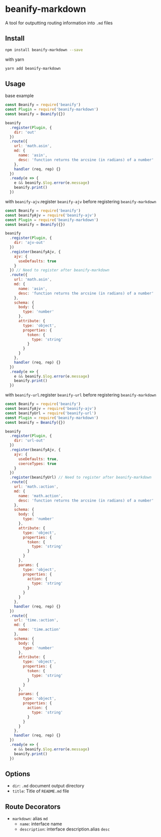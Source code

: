 # beanify-markdown

A tool for outputting routing information into `.md` files

## Install

```bash
npm install beanify-markdown --save
```

with yarn

```bash
yarn add beanify-markdown
```

## Usage

base example

```javascript
const Beanify = require('beanify')
const Plugin = require('beanify-markdown')
const beanify = Beanify({})

beanify
  .register(Plugin, {
    dir: 'out'
  })
  .route({
    url: 'math.asin',
    md: {
      name: 'asin',
      desc: 'function returns the arcsine (in radians) of a number'
    },
    handler (req, rep) {}
  })
  .ready(e => {
    e && beanify.$log.error(e.message)
    beanify.print()
  })
```

with `beanify-ajv`.register `beanify-ajv` before registering `beanify-markdown`

```javascript
const Beanify = require('beanify')
const beanifyAjv = require('beanify-ajv')
const Plugin = require('beanify-markdown')
const beanify = Beanify({})

beanify
  .register(Plugin, {
    dir: 'ajv-out'
  })
  .register(beanifyAjv, {
    ajv: {
      useDefaults: true
    }
  }) // Need to register after beanify-markdown
  .route({
    url: 'math.asin',
    md: {
      name: 'asin',
      desc: 'function returns the arcsine (in radians) of a number'
    },
    schema: {
      body: {
        type: 'number'
      },
      attribute: {
        type: 'object',
        properties: {
          token: {
            type: 'string'
          }
        }
      }
    },
    handler (req, rep) {}
  })
  .ready(e => {
    e && beanify.$log.error(e.message)
    beanify.print()
  })
```

with `beanify-url`.register `beanify-url` before registering `beanify-markdown`

```javascript
const Beanify = require('beanify')
const beanifyAjv = require('beanify-ajv')
const beanifyUrl = require('beanify-url')
const Plugin = require('beanify-markdown')
const beanify = Beanify({})

beanify
  .register(Plugin, {
    dir: 'url-out'
  })
  .register(beanifyAjv, {
    ajv: {
      useDefaults: true,
      coerceTypes: true
    }
  })
  .register(beanifyUrl) // Need to register after beanify-markdown
  .route({
    url: 'math.:action',
    md: {
      name: 'math.action',
      desc: 'function returns the arcsine (in radians) of a number'
    },
    schema: {
      body: {
        type: 'number'
      },
      attribute: {
        type: 'object',
        properties: {
          token: {
            type: 'string'
          }
        }
      },
      params: {
        type: 'object',
        properties: {
          action: {
            type: 'string'
          }
        }
      }
    },
    handler (req, rep) {}
  })
  .route({
    url: 'time.:action',
    md: {
      name: 'time.action'
    },
    schema: {
      body: {
        type: 'number'
      },
      attribute: {
        type: 'object',
        properties: {
          token: {
            type: 'string'
          }
        }
      },
      params: {
        type: 'object',
        properties: {
          action: {
            type: 'string'
          }
        }
      }
    },
    handler (req, rep) {}
  })
  .ready(e => {
    e && beanify.$log.error(e.message)
    beanify.print()
  })
```

## Options

- `dir`: `.md` document output directory
- `title`: Title of `README.md` file

## Route Decorators

- `markdown`: alias `md`
  - `name`: interface name
  - `description`: interface description.alias `desc`
